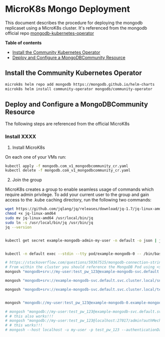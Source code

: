 # MicroK8s Mongo Deployment
This document describes the procedure for deploying the mongodb replicaset using a MicroK8s cluster.
It's referenced from the mongodb official repo [mongodb-kubernetes-operator](https://github.com/mongodb/mongodb-kubernetes-operator/tree/master#documentation)

**Table of contents**

- [Install the Community Kubernetes Operator](#install-the-community-kubernetes-operator)
- [Deploy and Configure a MongoDBCommunity Resource](#deploy-and-configure-a-mongodbcommunity-resource)

## Install the Community Kubernetes Operator

```bash
microk8s helm repo add mongodb https://mongodb.github.io/helm-charts
microk8s helm install community-operator mongodb/community-operator

```

## Deploy and Configure a MongoDBCommunity Resource

The following steps are referenced from the official MicroK8s 

### Install XXXX

1. Install MicroK8s

On each one of your VMs run:
```bash
kubectl apply -f mongodb.com_v1_mongodbcommunity_cr.yaml
kubectl delete -f mongodb.com_v1_mongodbcommunity_cr.yaml
```

2. Join the group

MicroK8s creates a group to enable seamless usage of commands which require admin privilege. To add your current user to the group and gain access to the .kube caching directory, run the following two commands:

```bash
wget https://github.com/jqlang/jq/releases/download/jq-1.7/jq-linux-amd64
chmod +x jq-linux-amd64
sudo mv jq-linux-amd64 /usr/local/bin/jq
sudo ln -s /usr/local/bin/jq /usr/bin/jq
jq --version


kubectl get secret example-mongodb-admin-my-user -n default -o json | jq -r '.data | with_entries(.value |= @base64d)'


kubectl -n default exec --stdin --tty pod/example-mongodb-0 -- /bin/bash

# https://stackoverflow.com/questions/59367515/mongodb-connection-string-uri-not-working-in-the-kubernetes
# From within the cluster you should reference the MongoDB Pod using <service-name>.<namespace-name>.svc.cluster.local.
mongosh "mongodb+srv://my-user:test_pw_123@example-mongodb-svc.default.svc.cluster.local/admin?replicaSet=example-mongodb&ssl=false"

mongosh "mongodb+srv://example-mongodb-svc.default.svc.cluster.local/snooze?replicaSet=example-mongodb&ssl=false"

mongosh "mongodb+srv://example-mongodb-svc.default.svc.cluster.local/test?replicaSet=example-mongodb&ssl=false"


mongosh "mongodb://my-user:test_pw_123@example-mongodb-0.example-mongodb-svc.default.svc.cluster.local:27017,example-mongodb-1.example-mongodb-svc.default.svc.cluster.local:27017,example-mongodb-2.example-mongodb-svc.default.svc.cluster.local:27017/admin?replicaSet=example-mongodb&ssl=false"

# mongosh "mongodb://my-user:test_pw_123@example-mongodb-svc.default.svc.cluster.local/admin"
# # this also works!!!
# mongosh "mongodb://my-user:test_pw_123@localhost:27017/admin?authMechanism=SCRAM-SHA-256"
# # this works!!!
# mongosh --host localhost -u my-user -p test_pw_123 --authenticationDatabase admin
```



